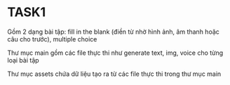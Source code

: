 # TASK1
Gồm 2 dạng bài tập: fill in the blank (điền từ nhờ hình ảnh, âm thanh hoặc câu cho trước), multiple choice

Thư mục main gồm các file thực thi như generate text, img, voice cho từng loại bài tập

Thư mục assets chứa dữ liệu tạo ra từ các file thực thi trong thư mục main
